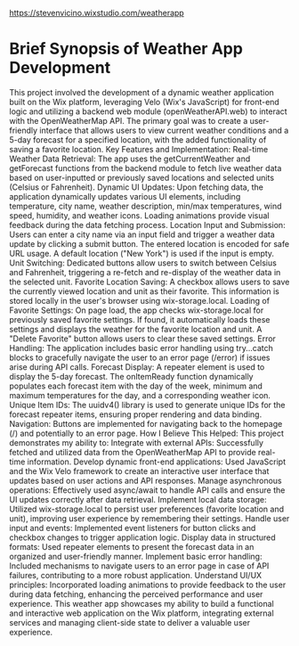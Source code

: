 https://stevenvicino.wixstudio.com/weatherapp

# Brief Synopsis of Weather App Development
This project involved the development of a dynamic weather application built on the Wix platform, leveraging Velo (Wix's JavaScript) for front-end logic and utilizing a backend web module (openWeatherAPI.web) to interact with the OpenWeatherMap API. The primary goal was to create a user-friendly interface that allows users to view current weather conditions and a 5-day forecast for a specified location, with the added functionality of saving a favorite location.
Key Features and Implementation:
Real-time Weather Data Retrieval: The app uses the getCurrentWeather and getForecast functions from the backend module to fetch live weather data based on user-inputted or previously saved locations and selected units (Celsius or Fahrenheit).
Dynamic UI Updates: Upon fetching data, the application dynamically updates various UI elements, including temperature, city name, weather description, min/max temperatures, wind speed, humidity, and weather icons. Loading animations provide visual feedback during the data fetching process.
Location Input and Submission: Users can enter a city name via an input field and trigger a weather data update by clicking a submit button. The entered location is encoded for safe URL usage. A default location ("New York") is used if the input is empty.
Unit Switching: Dedicated buttons allow users to switch between Celsius and Fahrenheit, triggering a re-fetch and re-display of the weather data in the selected unit.
Favorite Location Saving: A checkbox allows users to save the currently viewed location and unit as their favorite. This information is stored locally in the user's browser using wix-storage.local.
Loading of Favorite Settings: On page load, the app checks wix-storage.local for previously saved favorite settings. If found, it automatically loads these settings and displays the weather for the favorite location and unit. A "Delete Favorite" button allows users to clear these saved settings.
Error Handling: The application includes basic error handling using try...catch blocks to gracefully navigate the user to an error page (/error) if issues arise during API calls.
Forecast Display: A repeater element is used to display the 5-day forecast. The onItemReady function dynamically populates each forecast item with the day of the week, minimum and maximum temperatures for the day, and a corresponding weather icon.
Unique Item IDs: The uuidv4() library is used to generate unique IDs for the forecast repeater items, ensuring proper rendering and data binding.
Navigation: Buttons are implemented for navigating back to the homepage (/) and potentially to an error page.
How I Believe This Helped:
This project demonstrates my ability to:
Integrate with external APIs: Successfully fetched and utilized data from the OpenWeatherMap API to provide real-time information.
Develop dynamic front-end applications: Used JavaScript and the Wix Velo framework to create an interactive user interface that updates based on user actions and API responses.
Manage asynchronous operations: Effectively used async/await to handle API calls and ensure the UI updates correctly after data retrieval.
Implement local data storage: Utilized wix-storage.local to persist user preferences (favorite location and unit), improving user experience by remembering their settings.
Handle user input and events: Implemented event listeners for button clicks and checkbox changes to trigger application logic.
Display data in structured formats: Used repeater elements to present the forecast data in an organized and user-friendly manner.
Implement basic error handling: Included mechanisms to navigate users to an error page in case of API failures, contributing to a more robust application.
Understand UI/UX principles: Incorporated loading animations to provide feedback to the user during data fetching, enhancing the perceived performance and user experience.
This weather app showcases my ability to build a functional and interactive web application on the Wix platform, integrating external services and managing client-side state to deliver a valuable user experience.
